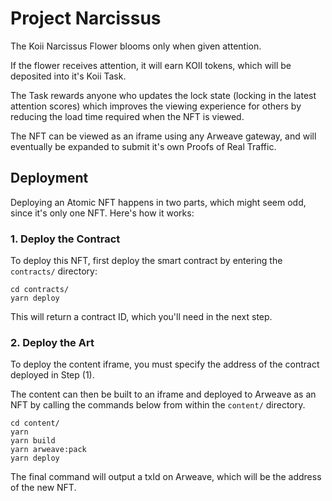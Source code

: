 # Project Narcissus
The Koii Narcissus Flower blooms only when given attention.

If the flower receives attention, it will earn KOII tokens, which will be deposited into it's Koii Task.

The Task rewards anyone who updates the lock state (locking in the latest attention scores) which improves the viewing experience for others by reducing the load time required when the NFT is viewed.

The NFT can be viewed as an iframe using any Arweave gateway, and will eventually be expanded to submit it's own Proofs of Real Traffic. 

## Deployment
Deploying an Atomic NFT happens in two parts, which might seem odd, since it's only one NFT. Here's how it works:

### 1. Deploy the Contract
To deploy this NFT, first deploy the smart contract by entering the `contracts/` directory:
```
cd contracts/
yarn deploy
```
This will return a contract ID, which you'll need in the next step.

### 2. Deploy the Art
To deploy the content iframe, you must specify the address of the contract deployed in Step (1).

The content can then be built to an iframe and deployed to Arweave as an NFT by calling the commands below from within the `content/` directory.
```
cd content/
yarn
yarn build
yarn arweave:pack
yarn deploy
```

The final command will output a txId on Arweave, which will be the address of the new NFT.
